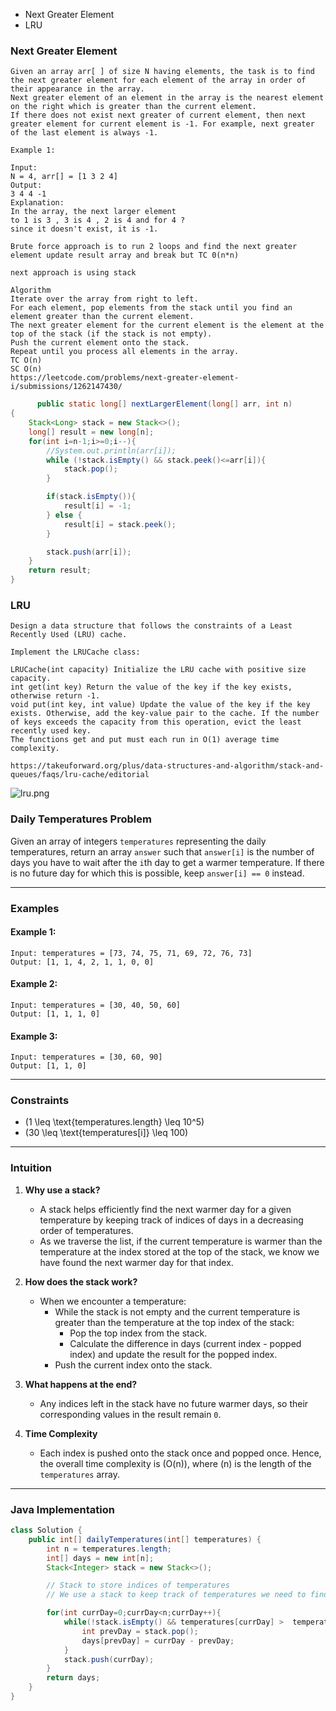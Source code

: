 * Next Greater Element
* LRU

### Next Greater Element
```text
Given an array arr[ ] of size N having elements, the task is to find the next greater element for each element of the array in order of their appearance in the array.
Next greater element of an element in the array is the nearest element on the right which is greater than the current element.
If there does not exist next greater of current element, then next greater element for current element is -1. For example, next greater of the last element is always -1.

Example 1:

Input: 
N = 4, arr[] = [1 3 2 4]
Output:
3 4 4 -1
Explanation:
In the array, the next larger element 
to 1 is 3 , 3 is 4 , 2 is 4 and for 4 ? 
since it doesn't exist, it is -1.

Brute force approach is to run 2 loops and find the next greater element update result array and break but TC 0(n*n)

next approach is using stack

Algorithm
Iterate over the array from right to left.
For each element, pop elements from the stack until you find an element greater than the current element.
The next greater element for the current element is the element at the top of the stack (if the stack is not empty).
Push the current element onto the stack.
Repeat until you process all elements in the array.
TC O(n)
SC O(n)
https://leetcode.com/problems/next-greater-element-i/submissions/1262147430/
```

```java
      public static long[] nextLargerElement(long[] arr, int n)
{
    Stack<Long> stack = new Stack<>();
    long[] result = new long[n];
    for(int i=n-1;i>=0;i--){
        //System.out.println(arr[i]);
        while (!stack.isEmpty() && stack.peek()<=arr[i]){
            stack.pop();
        }

        if(stack.isEmpty()){
            result[i] = -1;
        } else {
            result[i] = stack.peek();
        }

        stack.push(arr[i]);
    }
    return result;
}

```

### LRU
```text
Design a data structure that follows the constraints of a Least Recently Used (LRU) cache.

Implement the LRUCache class:

LRUCache(int capacity) Initialize the LRU cache with positive size capacity.
int get(int key) Return the value of the key if the key exists, otherwise return -1.
void put(int key, int value) Update the value of the key if the key exists. Otherwise, add the key-value pair to the cache. If the number of keys exceeds the capacity from this operation, evict the least recently used key.
The functions get and put must each run in O(1) average time complexity.

https://takeuforward.org/plus/data-structures-and-algorithm/stack-and-queues/faqs/lru-cache/editorial 
```
![lru.png](images%2Flru.png)


### Daily Temperatures Problem

Given an array of integers `temperatures` representing the daily temperatures, return an array `answer` such that `answer[i]` is the number of days you have to wait after the `i`th day to get a warmer temperature. If there is no future day for which this is possible, keep `answer[i] == 0` instead.

---

### **Examples**

#### Example 1:
```plaintext
Input: temperatures = [73, 74, 75, 71, 69, 72, 76, 73]
Output: [1, 1, 4, 2, 1, 1, 0, 0]
```

#### Example 2:
```plaintext
Input: temperatures = [30, 40, 50, 60]
Output: [1, 1, 1, 0]
```

#### Example 3:
```plaintext
Input: temperatures = [30, 60, 90]
Output: [1, 1, 0]
```

---

### **Constraints**

- \(1 \leq \text{temperatures.length} \leq 10^5\)
- \(30 \leq \text{temperatures[i]} \leq 100\)

---

### **Intuition**

1. **Why use a stack?**
    - A stack helps efficiently find the next warmer day for a given temperature by keeping track of indices of days in a decreasing order of temperatures.
    - As we traverse the list, if the current temperature is warmer than the temperature at the index stored at the top of the stack, we know we have found the next warmer day for that index.

2. **How does the stack work?**
    - When we encounter a temperature:
        - While the stack is not empty and the current temperature is greater than the temperature at the top index of the stack:
            - Pop the top index from the stack.
            - Calculate the difference in days (current index - popped index) and update the result for the popped index.
        - Push the current index onto the stack.

3. **What happens at the end?**
    - Any indices left in the stack have no future warmer days, so their corresponding values in the result remain `0`.

4. **Time Complexity**
    - Each index is pushed onto the stack once and popped once. Hence, the overall time complexity is \(O(n)\), where \(n\) is the length of the `temperatures` array.

---

### **Java Implementation**

```java
class Solution {
    public int[] dailyTemperatures(int[] temperatures) {
        int n = temperatures.length;
        int[] days = new int[n];
        Stack<Integer> stack = new Stack<>();

        // Stack to store indices of temperatures
        // We use a stack to keep track of temperatures we need to find warmer days for

        for(int currDay=0;currDay<n;currDay++){
            while(!stack.isEmpty() && temperatures[currDay] >  temperatures[stack.peek()]){
                int prevDay = stack.pop();
                days[prevDay] = currDay - prevDay;
            }
            stack.push(currDay);
        }
        return days;
    }
}
```




